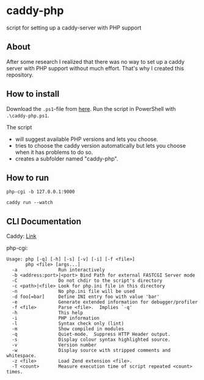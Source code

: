 # caddy-php
script for setting up a caddy-server with PHP support

## About
After some research I realized that there was no way to set up a caddy server with PHP support without much effort. That's why I created this repository.

## How to install
Download the `.ps1`-file from [here](./src/). Run the script in PowerShell with `.\caddy-php.ps1`.

The script
- will suggest available PHP versions and lets you choose.
- tries to choose the caddy version automatically but lets you choose when it has problems to do so.
- creates a subfolder named "caddy-php".

## How to run
```
php-cgi -b 127.0.0.1:9000
```

```
caddy run --watch
```

## CLI Documentation
Caddy: [Link](https://caddyserver.com/docs/command-line)

php-cgi: 
```
Usage: php [-q] [-h] [-s] [-v] [-i] [-f <file>]
       php <file> [args...]
  -a               Run interactively
  -b <address:port>|<port> Bind Path for external FASTCGI Server mode
  -C               Do not chdir to the script's directory
  -c <path>|<file> Look for php.ini file in this directory
  -n               No php.ini file will be used
  -d foo[=bar]     Define INI entry foo with value 'bar'
  -e               Generate extended information for debugger/profiler
  -f <file>        Parse <file>.  Implies `-q'
  -h               This help
  -i               PHP information
  -l               Syntax check only (lint)
  -m               Show compiled in modules
  -q               Quiet-mode.  Suppress HTTP Header output.
  -s               Display colour syntax highlighted source.
  -v               Version number
  -w               Display source with stripped comments and whitespace.
  -z <file>        Load Zend extension <file>.
  -T <count>       Measure execution time of script repeated <count> times.
```
